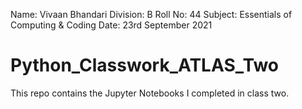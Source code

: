 Name: Vivaan Bhandari
Division: B
Roll No: 44
Subject: Essentials of Computing & Coding
Date: 23rd September 2021
# Python_Classwork_ATLAS_Two
This repo contains the Jupyter Notebooks I completed in class two.
